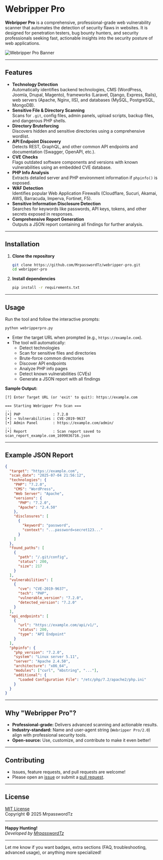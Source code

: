 # Webripper Pro

**Webripper Pro** is a comprehensive, professional-grade web vulnerability scanner that automates the detection of security flaws in websites. It is designed for penetration testers, bug bounty hunters, and security professionals seeking fast, actionable insights into the security posture of web applications.

![Webripper Pro Banner](https://raw.githubusercontent.com/your-username/webripper-pro/main/banner.png) <!-- (Optional: add a banner image) -->

---

## Features

- **Technology Detection**  
  Automatically identifies backend technologies, CMS (WordPress, Joomla, Drupal, Magento), frameworks (Laravel, Django, Express, Rails), web servers (Apache, Nginx, IIS), and databases (MySQL, PostgreSQL, MongoDB).
- **Sensitive File & Directory Scanning**  
  Scans for `.git`, config files, admin panels, upload scripts, backup files, and dangerous PHP shells.
- **Directory Bruteforcing**  
  Discovers hidden and sensitive directories using a comprehensive wordlist.
- **API Endpoint Discovery**  
  Detects REST, GraphQL, and other common API endpoints and documentation (Swagger, OpenAPI, etc.).
- **CVE Checks**  
  Flags outdated software components and versions with known vulnerabilities using an embedded CVE database.
- **PHP Info Analysis**  
  Extracts detailed server and PHP environment information if `phpinfo()` is exposed.
- **WAF Detection**  
  Identifies popular Web Application Firewalls (Cloudflare, Sucuri, Akamai, AWS, Barracuda, Imperva, Fortinet, F5).
- **Sensitive Information Disclosure Detection**  
  Searches for keywords like passwords, API keys, tokens, and other secrets exposed in responses.
- **Comprehensive Report Generation**  
  Outputs a JSON report containing all findings for further analysis.

---

## Installation

1. **Clone the repository**
    ```bash
    git clone https://github.com/MrpasswordTz/webripper-pro.git
    cd webripper-pro
    ```

2. **Install dependencies**
    ```bash
    pip install -r requirements.txt
    ```

---

## Usage

Run the tool and follow the interactive prompts:

```bash
python webripperpro.py
```

- Enter the target URL when prompted (e.g., `https://example.com`).
- The tool will automatically:
    - Detect technologies
    - Scan for sensitive files and directories
    - Brute-force common directories
    - Discover API endpoints
    - Analyze PHP info pages
    - Detect known vulnerabilities (CVEs)
    - Generate a JSON report with all findings

**Sample Output:**
```
[?] Enter Target URL (or 'exit' to quit): https://example.com

=== Starting Webripper Pro Scan ===
...
[•] PHP               : 7.2.0
[•] → Vulnerabilities : CVE-2019-9637
[•] Admin Panel       : https://example.com/admin/
...
[•] Report            : Scan report saved to scan_report_example.com_1699036716.json
```

---

## Example JSON Report

```json
{
  "target": "https://example.com",
  "scan_date": "2025-07-04 21:56:12",
  "technologies": {
    "PHP": "7.2.0",
    "CMS": "WordPress",
    "Web Server": "Apache",
    "versions": {
      "PHP": "7.2.0",
      "Apache": "2.4.50"
    },
    "disclosures": [
      {
        "keyword": "password",
        "context": "...password=secret123..."
      }
    ]
  },
  "found_paths": [
    {
      "path": "/.git/config",
      "status": 200,
      "size": 217
    }
  ],
  "vulnerabilities": [
    {
      "cve": "CVE-2019-9637",
      "tech": "PHP",
      "vulnerable_version": "7.2.0",
      "detected_version": "7.2.0"
    }
  ],
  "api_endpoints": [
    {
      "url": "https://example.com/api/v1/",
      "status": 200,
      "type": "API Endpoint"
    }
  ],
  "phpinfo": {
    "php_version": "7.2.0",
    "system": "Linux server 5.11",
    "server": "Apache 2.4.50",
    "architecture": "x86_64",
    "modules": ["curl", "mbstring", "..."],
    "additional": {
      "Loaded Configuration File": "/etc/php/7.2/apache2/php.ini"
    }
  }
}
```

---

## Why "Webripper Pro"?

- **Professional-grade:** Delivers advanced scanning and actionable results.
- **Industry-standard:** Name and user-agent string (`Webripper Pro/2.0`) align with professional security tools.
- **Open-source:** Use, customize, and contribute to make it even better!

---

## Contributing

- Issues, feature requests, and pull requests are welcome!
- Please open an [issue](https://github.com/your-username/webripper-pro/issues) or submit a [pull request](https://github.com/MrpasswordTz/webripper-pro/pulls).

---

## License

[MIT License](LICENSE)  
Copyright © 2025 MrpasswordTz

---

**Happy Hunting!**  
*Developed by [MrpasswordTz](https://github.com/MrpasswordTz)*

---

Let me know if you want badges, extra sections (FAQ, troubleshooting, advanced usage), or anything more specialized!
